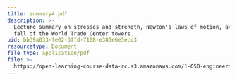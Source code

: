```yaml
---
title: summary4.pdf
description: >-
  Lecture summary on stresses and strength, Newton's laws of motion, and the
  fall of the World Trade Center towers.
uid: bb39a033-fe02-3ffd-7108-e380e6e5ecc3
resourcetype: Document
file_type: application/pdf
file: >-
  https://open-learning-course-data-rc.s3.amazonaws.com/1-050-engineering-mechanics-i-fall-2007/bb39a033fe023ffd7108e380e6e5ecc3_summary4.pdf
---
```

